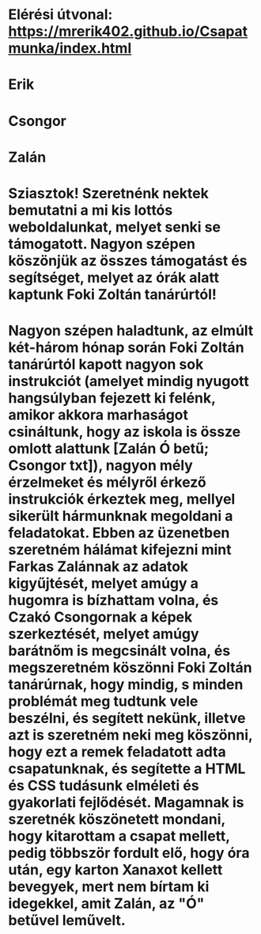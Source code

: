 # Elérési útvonal: https://mrerik402.github.io/Csapatmunka/index.html
# Erik
# Csongor
# Zalán
# Sziasztok! Szeretnénk nektek bemutatni a mi kis lottós weboldalunkat, melyet senki se támogatott. Nagyon szépen köszönjük az összes támogatást és segítséget, melyet az órák alatt kaptunk Foki Zoltán tanárúrtól! 
# Nagyon szépen haladtunk, az elmúlt két-három hónap során Foki Zoltán tanárúrtól kapott nagyon sok instrukciót (amelyet mindig nyugott hangsúlyban fejezett ki felénk, amikor akkora marhaságot csináltunk, hogy az iskola is össze omlott alattunk [Zalán Ó betű; Csongor txt]), nagyon mély érzelmeket és mélyről érkező instrukciók érkeztek meg, mellyel sikerült hármunknak megoldani a feladatokat. Ebben az üzenetben szeretném hálámat kifejezni mint Farkas Zalánnak az adatok kigyűjtését, melyet amúgy a hugomra is bízhattam volna, és Czakó Csongornak a képek szerkeztését, melyet amúgy barátnőm is megcsinált volna, és megszeretném köszönni Foki Zoltán tanárúrnak, hogy mindig, s minden problémát meg tudtunk vele beszélni, és segített nekünk, illetve azt is szeretném neki meg köszönni, hogy ezt a remek feladatott adta csapatunknak, és segítette a HTML és CSS tudásunk elméleti és gyakorlati fejlődését. Magamnak is szeretnék köszönetett mondani, hogy kitarottam a csapat mellett, pedig többször fordult elő, hogy óra után, egy karton Xanaxot kellett bevegyek, mert nem bírtam ki idegekkel, amit Zalán, az "Ó" betűvel leművelt. 